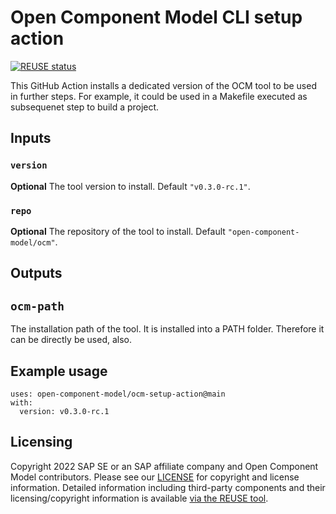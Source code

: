 # Open Component Model CLI setup action

[![REUSE status](https://api.reuse.software/badge/github.com/open-component-model/ocm-setup-action)](https://api.reuse.software/info/github.com/open-component-model/ocm-setup-action)

This GitHub Action installs a dedicated version of the OCM tool to be used
in further steps. For example, it could be used in a Makefile executed as
subsequenet step to build a project.

## Inputs

### `version`

**Optional** The tool version to install. Default `"v0.3.0-rc.1"`.

### `repo`

**Optional** The repository of the tool to install. Default `"open-component-model/ocm"`.

## Outputs

## `ocm-path`

The installation path of the tool.
It is installed into a PATH folder. Therefore it can be directly be used, also.

## Example usage

```
uses: open-component-model/ocm-setup-action@main
with:
  version: v0.3.0-rc.1
```

## Licensing

Copyright 2022 SAP SE or an SAP affiliate company and Open Component Model contributors.
Please see our [LICENSE](LICENSE) for copyright and license information.
Detailed information including third-party components and their licensing/copyright information is available [via the REUSE tool](https://api.reuse.software/info/github.com/open-component-model/ocm-setup-action).
